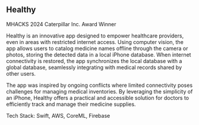 Healthy
---
MHACKS 2024 Caterpillar Inc. Award Winner

Healthy is an innovative app designed to empower healthcare providers, even in areas with restricted internet access. Using computer vision, the app allows users to catalog medicine names offline through the camera or photos, storing the detected data in a local iPhone database. When internet connectivity is restored, the app synchronizes the local database with a global database, seamlessly integrating with medical records shared by other users.

The app was inspired by ongoing conflicts where limited connectivity poses challenges for managing medical inventories. By leveraging the simplicity of an iPhone, Healthy offers a practical and accessible solution for doctors to efficiently track and manage their medicine supplies.

Tech Stack: Swift, AWS, CoreML, Firebase
